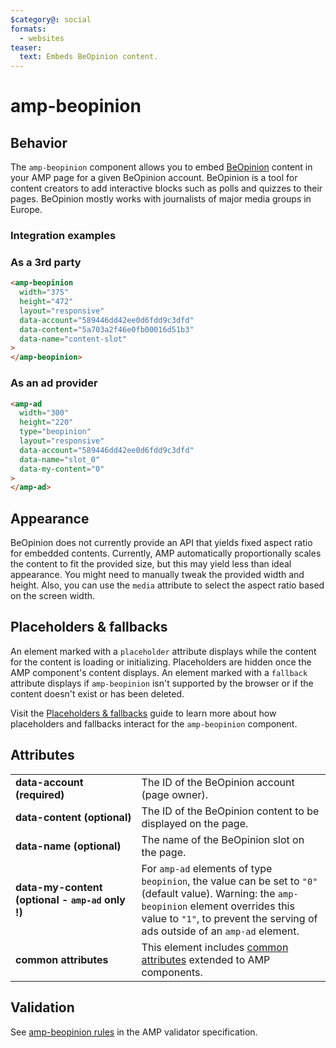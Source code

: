 ```yaml
---
$category@: social
formats:
  - websites
teaser:
  text: Embeds BeOpinion content.
---
```


<!---
Copyright 2018 The AMP HTML Authors. All Rights Reserved.

Licensed under the Apache License, Version 2.0 (the "License");
you may not use this file except in compliance with the License.
You may obtain a copy of the License at

      http://www.apache.org/licenses/LICENSE-2.0

Unless required by applicable law or agreed to in writing, software
distributed under the License is distributed on an "AS-IS" BASIS,
WITHOUT WARRANTIES OR CONDITIONS OF ANY KIND, either express or implied.
See the License for the specific language governing permissions and
limitations under the License.
-->

# amp-beopinion

## Behavior

The `amp-beopinion` component allows you to embed [BeOpinion](https://beopinion.com/) content in your AMP page for a given BeOpinion account. BeOpinion is a tool for content creators to add interactive blocks such as polls and quizzes to their pages. BeOpinion mostly works with journalists of major media groups in Europe.

### Integration examples

### As a 3rd party

```html
<amp-beopinion
  width="375"
  height="472"
  layout="responsive"
  data-account="589446dd42ee0d6fdd9c3dfd"
  data-content="5a703a2f46e0fb00016d51b3"
  data-name="content-slot"
>
</amp-beopinion>
```

### As an ad provider

```html
<amp-ad
  width="300"
  height="220"
  type="beopinion"
  layout="responsive"
  data-account="589446dd42ee0d6fdd9c3dfd"
  data-name="slot_0"
  data-my-content="0"
>
</amp-ad>
```

## Appearance

BeOpinion does not currently provide an API that yields fixed aspect ratio for embedded contents. Currently, AMP automatically proportionally scales the content to fit the provided size, but this may yield less than ideal appearance. You might need to manually tweak the provided width and height. Also, you can use the `media` attribute to select the aspect ratio based on the screen width.

## Placeholders & fallbacks

An element marked with a `placeholder` attribute displays while the content for the content is loading or initializing. Placeholders are hidden once the AMP component's content displays. An element marked with a `fallback` attribute displays if `amp-beopinion` isn't supported by the browser or if the content doesn't exist or has been deleted.

Visit the [Placeholders & fallbacks](https://amp.dev/documentation/guides-and-tutorials/develop/style_and_layout/placeholders) guide to learn more about how placeholders and fallbacks interact for the `amp-beopinion` component.

## Attributes

<table>
  <tr>
    <td width="40%"><strong>data-account (required)</strong></td>
    <td>The ID of the BeOpinion account (page owner).</td>
  </tr>
  <tr>
    <td width="40%"><strong>data-content (optional)</strong></td>
    <td>The ID of the BeOpinion content to be displayed on the page.</td>
  </tr>
  <tr>
    <td width="40%"><strong>data-name (optional)</strong></td>
    <td>The name of the BeOpinion slot on the page.</td>
  </tr>
  <tr>
    <td width="40%"><strong>data-my-content (optional - <code>amp-ad</code> only !)</strong></td>
    <td>For <code>amp-ad</code> elements of type <code>beopinion</code>, the value can be set to <code>"0"</code> (default value).
Warning: the <code>amp-beopinion</code> element overrides this value to <code>"1"</code>, to prevent the serving of ads outside of an <code>amp-ad</code> element.</td>
  </tr>
  <tr>
    <td width="40%"><strong>common attributes</strong></td>
    <td>This element includes <a href="https://amp.dev/documentation/guides-and-tutorials/learn/common_attributes">common attributes</a> extended to AMP components.</td>
  </tr>
</table>

## Validation

See [amp-beopinion rules](https://github.com/ampproject/amphtml/blob/master/extensions/amp-beopinion/validator-amp-beopinion.protoascii) in the AMP validator specification.
